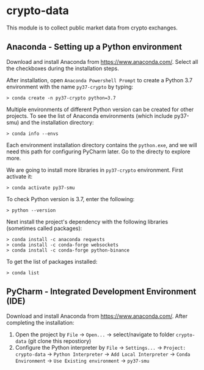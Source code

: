 # crypto-data
This module is to collect public market data from crypto exchanges.


## Anaconda - Setting up a Python environment

Download and install Anaconda from https://www.anaconda.com/. Select all the checkboxes during the installation steps.

After installation, open `Anaconda Powershell Prompt` to create a Python 3.7 environment with the name `py37-crypto` by typing:
```
> conda create -n py37-crypto python=3.7
```
Multiple environments of different Python version can be created for other projects. To see the list of Anaconda environments (which include py37-smu) and the installation directory:

```
> conda info --envs
```
Each environment installation directory contains the `python.exe`, and we will need this path for configuring PyCharm later. Go to the directy to explore more.

We are going to install more libraries in `py37-crypto` environment. First activate it:

```
> conda activate py37-smu
```
To check Python version is 3.7, enter the following:
```
> python --version
```

Next install the project's dependency with the following libraries (sometimes called packages):
```
> conda install -c anaconda requests
> conda install -c conda-forge websockets
> conda install -c conda-forge python-binance

```

To get the list of packages installed:
```
> conda list
```


## PyCharm - Integrated Development Environment (IDE)
Download and install Anaconda from https://www.anaconda.com/.
After completing the installation:
1. Open the project by `File` -> `Open...` -> select/navigate to folder `crypto-data` (git clone this repostiory)
2. Configure the Python interpreter by `File` -> `Settings...` -> `Project: crypto-data` -> `Python Interpreter` -> `Add Local Interpreter` -> `Conda Environment` -> `Use Existing environment` -> `py37-smu`


